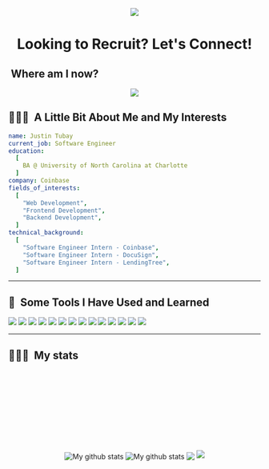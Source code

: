 <p align="center">
  <img src="https://capsule-render.vercel.app/api?type=waving&color=gradient&text=Welcome.&height=100&section=header"/>
</p>

<h1 align="center">
  Looking to Recruit? Let's Connect! 
</h1>

<p align="center">

</p>

<h2> &nbsp;Where am I now?</h2>

<p align="center">
<img src="https://s.yimg.com/ny/api/res/1.2/_VsTCuDQhz2kwn5R1hGIiA--/YXBwaWQ9aGlnaGxhbmRlcjt3PTY0MDtoPTM2MA--/https://s.yimg.com/uu/api/res/1.2/ICtVr6XE_bD6nk.XDwPqug--~B/aD0xMDgwO3c9MTkyMDthcHBpZD15dGFjaHlvbg--/https://media.zenfs.com/en/techcrunch_350/c841a4a9eab4dbd0b2884ab1cc80f7ba">

<h2> 👨🏻‍💻 &nbsp;A Little Bit About Me and My Interests</h2>

```yaml
name: Justin Tubay
current_job: Software Engineer
education:
  [
    BA @ University of North Carolina at Charlotte
  ]
company: Coinbase
fields_of_interests:
  [
    "Web Development",
    "Frontend Development",
    "Backend Development",
  ]
technical_background:
  [
    "Software Engineer Intern - Coinbase",
    "Software Engineer Intern - DocuSign",
    "Software Engineer Intern - LendingTree",
  ]
 ```
  
---  
  
<h2> 🚀 &nbsp;Some Tools I Have Used and Learned</h2>
<p>
  <img src="https://img.shields.io/badge/Python-3776AB?style=for-the-badge&logo=python&logoColor=white" />
  <img src="https://img.shields.io/badge/HTML5-E34F26?style=for-the-badge&logo=html5&logoColor=white" />
  <img src="https://img.shields.io/badge/CSS3-1572B6?style=for-the-badge&logo=css3&logoColor=white" />
  <img src="https://img.shields.io/badge/JavaScript-323330?style=for-the-badge&logo=javascript&logoColor=F7DF1E" />
  <img src="https://img.shields.io/badge/TypeScript-007ACC?style=for-the-badge&logo=typescript&logoColor=white" />
  <img src="https://img.shields.io/badge/C-00599C?style=for-the-badge&logo=c&logoColor=white" />
  <img src="https://img.shields.io/badge/C%2B%2B-00599C?style=for-the-badge&logo=c%2B%2B&logoColor=white" />
  <img src="https://img.shields.io/badge/C%23-239120?style=for-the-badge&logo=c-sharp&logoColor=white" />
  <img src="https://img.shields.io/badge/Java-ED8B00?style=for-the-badge&logo=java&logoColor=white" />
  <img src="https://img.shields.io/badge/PHP-777BB4?style=for-the-badge&logo=php&logoColor=white" />
  <img src="https://img.shields.io/badge/Swift-FA7343?style=for-the-badge&logo=swift&logoColor=white" />
  <img src="https://img.shields.io/badge/Go-00ADD8?style=for-the-badge&logo=go&logoColor=white" />
  <img src="https://img.shields.io/badge/Ruby-CC342D?style=for-the-badge&logo=ruby&logoColor=white" />
  <img src="https://img.shields.io/badge/json-5E5C5C?style=for-the-badge&logo=json&logoColor=white" />
</p>


---
<h2> 👨🏻‍💻 &nbsp;My stats</h2>

<p align="center">
  <img align="center" src="https://github-readme-streak-stats.herokuapp.com?user=Clubin1&theme=vue-dark&hide_border=true&date_format=M%20j%5B%2C%20Y%5D" alt="My github stats" />

<img align="center" src="https://github-readme-stats.vercel.app/api?username=Clubin1&show_icons=true&include_all_commits=true&theme=cobalt&hide_border=true" alt="My github stats" /> 

<img align="center" src="https://github-readme-stats.vercel.app/api/top-langs/?username=Clubin1&layout=compact&theme=cobalt&hide_border=true" />
  
  <img style="padding-top: 10rem" src="https://capsule-render.vercel.app/api?type=waving&color=gradient&height=100&section=footer"/>
</p>
